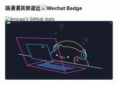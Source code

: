 ### 路漫漫其修道远  ![Wechat Badge](https://img.shields.io/badge/-zhl1232-7BB32E?style=flat-square&logo=wechat&logoColor=white)

[![Anurag's GitHub stats](https://github-readme-stats.vercel.app/api?username=zhl1232&show_icons=true&theme=radical)]()
<img src="https://github.com/zhl1232/zhl1232/blob/main/CodingCat.gif?raw=true" alt="Synthwave" height="192" width="350" style="max-width: 100%;border-radius: 4px;transform: translateY(-2px);">


<!--
**zhl1232/zhl1232** is a ✨ _special_ ✨ repository because its `README.md` (this file) appears on your GitHub profile.

Here are some ideas to get you started:

- 🔭 I’m currently working on ...
- 🌱 I’m currently learning ...
- 👯 I’m looking to collaborate on ...
- 🤔 I’m looking for help with ...
- 💬 Ask me about ...
- 📫 How to reach me: ...
- 😄 Pronouns: ...
- ⚡ Fun fact: ...
-->
